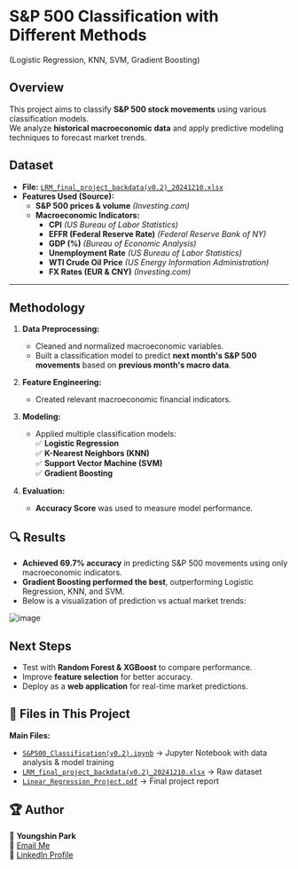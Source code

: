 # S&P 500 Classification with Different Methods  
(Logistic Regression, KNN, SVM, Gradient Boosting)

## Overview
This project aims to classify **S&P 500 stock movements** using various classification models.  
We analyze **historical macroeconomic data** and apply predictive modeling techniques to forecast market trends.

## Dataset
- **File:** [`LRM_final_project_backdata(v0.2)_20241210.xlsx`](./LRM_final_project_backdata(v0.2)_20241210.xlsx)
- **Features Used (Source):**
  - **S&P 500 prices & volume** *(Investing.com)*
  - **Macroeconomic Indicators:**
    - **CPI** *(US Bureau of Labor Statistics)*
    - **EFFR (Federal Reserve Rate)** *(Federal Reserve Bank of NY)*
    - **GDP (%)** *(Bureau of Economic Analysis)*
    - **Unemployment Rate** *(US Bureau of Labor Statistics)*
    - **WTI Crude Oil Price** *(US Energy Information Administration)*
    - **FX Rates (EUR & CNY)** *(Investing.com)*

---

## Methodology
1. **Data Preprocessing:**  
   - Cleaned and normalized macroeconomic variables.  
   - Built a classification model to predict **next month's S&P 500 movements** based on **previous month's macro data**.

2. **Feature Engineering:**  
   - Created relevant macroeconomic financial indicators.

3. **Modeling:**  
   - Applied multiple classification models:  
     ✅ **Logistic Regression**  
     ✅ **K-Nearest Neighbors (KNN)**  
     ✅ **Support Vector Machine (SVM)**  
     ✅ **Gradient Boosting**  

4. **Evaluation:**  
   - **Accuracy Score** was used to measure model performance.

## 🔍 Results
- **Achieved 69.7% accuracy** in predicting S&P 500 movements using only macroeconomic indicators.
- **Gradient Boosting performed the best**, outperforming Logistic Regression, KNN, and SVM.
- Below is a visualization of prediction vs actual market trends:
  
![image](https://github.com/user-attachments/assets/228518d1-9a25-45cc-8ad0-16cf562d5d97)

## Next Steps
- Test with **Random Forest & XGBoost** to compare performance.
- Improve **feature selection** for better accuracy.
- Deploy as a **web application** for real-time market predictions.

## 📂 Files in This Project
**Main Files:**  
- [`S&P500_Classification(v0.2).ipynb`](./S&P500_Classification(v0.2).ipynb) → Jupyter Notebook with data analysis & model training  
- [`LRM_final_project_backdata(v0.2)_20241210.xlsx`](./LRM_final_project_backdata(v0.2)_20241210.xlsx) → Raw dataset  
- [`Linear_Regression_Project.pdf`](./Linear_Regression_Project.pdf) → Final project report  


## 🏆 Author
👤 **Youngshin Park**  
📧 [Email Me](mailto:yp2691@gmail.com)  
🔗 [LinkedIn Profile](https://www.linkedin.com/in/youngshin-jordan-park/)  



